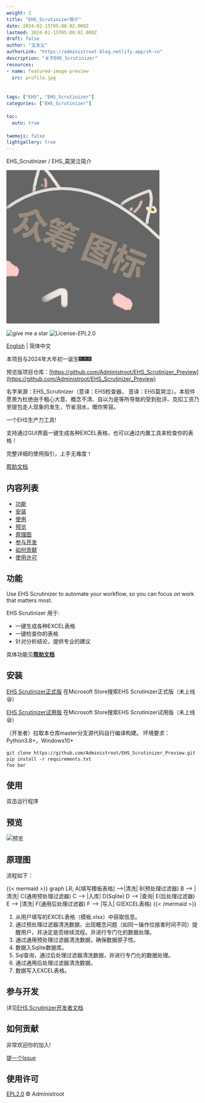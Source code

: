 ```yaml
---
weight: 2
title: "EHS_Scrutinizer简介"
date: 2024-02-15T05:08:02.000Z
lastmod: 2024-02-15T05:08:02.000Z
draft: false
author: "玉汝尘"
authorLink: "https://administroot-blog.netlify.app/zh-cn"
description: "关于EHS_Scrutinizer" 
resources:
- name: featured-image-preview
  src: profile.jpg


tags: ["EHS", "EHS_Scrutinizer"]
categories: ["EHS_Scrutinizer"]

toc:
  auto: true

twemoji: false
lightgallery: true
---
```


EHS_Scrutinizer / EHS_莫哭泣简介

<!--more-->

![软件图标](./icon.jpg#pic_center)

![give me a star](https://img.shields.io/badge/give%20me-a%20star-green.svg#pic_left)
![License-EPL2.0](https://img.shields.io/badge/License-EPL2.0-brightgreen.svg#pic_right)

[English]() | 简体中文

本项目与2024年大年初一诞生:fireworks::fireworks::fireworks:

预览版项目仓库：[https://github.com/Administroot/EHS_Scrutinizer_Preview](https://github.com/Administroot/EHS_Scrutinizer_Preview)

名字来源：EHS_Scrutinizer（意译：EHS检查器， 音译：EHS莫哭泣）。本软件愿景为杜绝由于粗心大意、概念不清、自以为是等所导致的受到批评、克扣工资乃至提包走人现象的发生，节省泪水，赠你笑容。

一个EHS生产力工具!

支持通过GUI界面一键生成各种EXCEL表格，也可以通过内置工具来检查你的表格！

完整详细的使用指引，上手无难度！

[帮助文档](https://administroot-blog.netlify.app/zh-cn/posts/ehs_scrutinizer_helper)

## 内容列表

- [功能](#功能)
- [安装](#安装)
- [使用](#使用)
- [预览](#预览)
- [原理图](#原理图)
- [参与开发](#参与开发)
- [如何贡献](#如何贡献)
- [使用许可](#使用许可)

## 功能

Use EHS Scrutinizer to automate your workflow, so you can focus on work that matters most.

EHS Scrutinizer 用于:

- 一键生成各种EXCEL表格
- 一键检查你的表格
- 针对分析结论，提供专业的建议

具体功能见[**帮助文档**](https://administroot-blog.netlify.app/zh-cn/posts/ehs_scrutinizer_helper)

## 安装

[EHS Scrutinizer正式版]() 在Microsoft Store搜索EHS Scrutinizer正式版（未上线:sleepy:）

[EHS Scrutinizer试用版]() 在Microsoft Store搜索EHS Scrutinizer试用版（未上线:sleepy:）

（开发者）拉取本仓库master分支源代码自行编译构建。
环境要求：Python3.8+，Windows10+

``` shell
git clone https://github.com/Administroot/EHS_Scrutinizer_Preview.git
pip install -r requirements.txt
foo bar
```

## 使用

双击运行程序

## 预览

![预览]()

## 原理图

流程如下：

{{< mermaid >}}
graph LR;
    A[填写模板表格] -->|清洗| B(预处理过滤器)
    B --> |清洗| C(通用预处理过滤器)
    C --> |入库| D(Sqlite)
    D --> |查询| E(后处理过滤器)
    E --> |清洗| F(通用后处理过滤器)
    F --> |写入| G(EXCEL表格)
{{< /mermaid >}}

1. 从用户填写的EXCEL表格（模板.xlsx）中获取信息。
2. 通过预处理过滤器清洗数据，出现概念问题（如同一操作位接害时间不同）提醒用户，并决定是否继续流程。并进行专门化的数据处理。
3. 通过通用预处理过滤器清洗数据，确保数据原子性。
4. 数据入Sqlite数据库。
5. Sql查询，通过后处理过滤器清洗数据，并进行专门化的数据处理。
6. 通过通用后处理过滤器清洗数据。
7. 数据写入EXCEL表格。

## 参与开发

详见[EHS Scrutinizer开发者文档](https://administroot-blog.netlify.app/zh-cn/posts/ehs_scrutinizer_developer_doc/)

## 如何贡献

非常欢迎你的加入!

[提一个Issue](https://github.com/Administroot/EHS_Scrutinizer_Preview/issues/new)

## 使用许可

[EPL2.0](https://github.com/Administroot/EHS_Scrutinizer_Preview/blob/main/LICENSE) © Administroot
